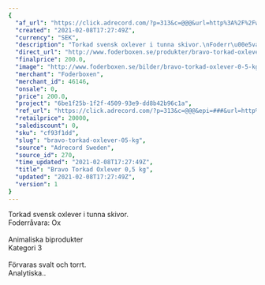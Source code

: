 ```yaml
---
{
  "af_url": "https://click.adrecord.com/?p=313&c=@@@&url=http%3A%2F%2Fwww.foderboxen.se%2Fprodukter%2Fbravo-torkad-oxlever-0-5-kg%2C677",
  "created": "2021-02-08T17:27:49Z",
  "currency": "SEK",
  "description": "Torkad svensk oxlever i tunna skivor.\nFoderr\u00e5vara: Ox\nAnimaliska biprodukter\nKategori 3\nF\u00f6rvaras svalt och torrt.\nAnalytiska..",
  "direct_url": "http://www.foderboxen.se/produkter/bravo-torkad-oxlever-0-5-kg,677",
  "finalprice": 200.0,
  "image": "http://www.foderboxen.se/bilder/bravo-torkad-oxlever-0-5-kg-677.png",
  "merchant": "Foderboxen",
  "merchant_id": 46146,
  "onsale": 0,
  "price": 200.0,
  "project": "6be1f25b-1f2f-4509-93e9-dd8b42b96c1a",
  "ref_url": "https://click.adrecord.com/?p=313&c=@@@&epi=###&url=http%3A%2F%2Fwww.foderboxen.se%2Fprodukter%2Fbravo-torkad-oxlever-0-5-kg%2C677",
  "retailprice": 20000,
  "salediscount": 0,
  "sku": "cf93f1dd",
  "slug": "bravo-torkad-oxlever-05-kg",
  "source": "Adrecord Sweden",
  "source_id": 270,
  "time_updated": "2021-02-08T17:27:49Z",
  "title": "Bravo Torkad Oxlever 0,5 kg",
  "updated": "2021-02-08T17:27:49Z",
  "version": 1
}
---
```


<p> Torkad svensk oxlever i tunna skivor. <br>Foderråvara: Ox<br><br>Animaliska biprodukter<br>Kategori 3<br><br>Förvaras svalt och torrt.<br>Analytiska..</p>
